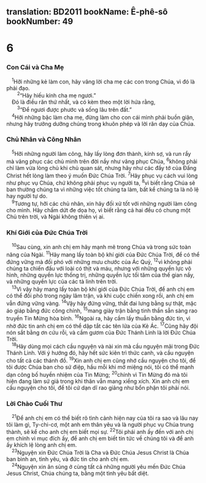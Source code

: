 translation: BD2011
bookName: Ê-phê-sô 
bookNumber: 49
-------

<div class="title"><h1>6</h1><h3>Con Cái và Cha Mẹ</h3></div>
<span class="verse eph_6_1"> <sup>1</sup>Hỡi những kẻ làm con, hãy vâng lời cha mẹ các con trong Chúa, vì đó là phải đạo.<br/></span>
<span class="verse eph_6_2">  <sup>2</sup>“Hãy hiếu kính cha mẹ ngươi.”<br/> Ðó là điều răn thứ nhất, và có kèm theo một lời hứa rằng,<br/></span>
<span class="verse eph_6_3">  <sup>3</sup>“Ðể ngươi được phước và sống lâu trên đất.” <br/></span>
<span class="verse eph_6_4"> <sup>4</sup>Hỡi những bậc làm cha mẹ, đừng làm cho con cái mình phải buồn giận, nhưng hãy trưởng dưỡng chúng trong khuôn phép và lời răn dạy của Chúa.<br/></span>
<div class="title"><h3>Chủ Nhân và Công Nhân</h3></div>
<span class="verse eph_6_5"> <sup>5</sup>Hỡi những người làm công, hãy lấy lòng đơn thành, kính sợ, và run rẩy mà vâng phục các chủ mình trên đời nầy như vâng phục Chúa, </span>
<span class="verse eph_6_6"><sup>6</sup>không phải chỉ làm vừa lòng chủ khi chủ quan sát, nhưng hãy như các đầy tớ của Ðấng Christ hết lòng làm theo ý muốn Ðức Chúa Trời. </span>
<span class="verse eph_6_7"><sup>7</sup>Hãy phục vụ cách vui lòng như phục vụ Chúa, chứ không phải phục vụ người ta, </span>
<span class="verse eph_6_8"><sup>8</sup>vì biết rằng Chúa sẽ ban thưởng chúng ta vì những việc tốt chúng ta làm, bất kể chúng ta là nô lệ hay người tự do.<br/></span>
<span class="verse eph_6_9"> <sup>9</sup>Tương tự, hỡi các chủ nhân, xin hãy đối xử tốt với những người làm công cho mình. Hãy chấm dứt đe dọa họ, vì biết rằng cả hai đều có chung một Chủ trên trời, và Ngài không thiên vị ai.<br/></span>
<div class="title"><h3>Khí Giới của Ðức Chúa Trời</h3></div>
<span class="verse eph_6_10"> <sup>10</sup>Sau cùng, xin anh chị em hãy mạnh mẽ trong Chúa và trong sức toàn năng của Ngài. </span>
<span class="verse eph_6_11"><sup>11</sup>Hãy mang lấy toàn bộ khí giới của Ðức Chúa Trời, để có thể đứng vững mà đối phó với những mưu chước của Ác Quỷ, </span>
<span class="verse eph_6_12"><sup>12</sup>vì không phải chúng ta chiến đấu với loài có thịt và máu, nhưng với những quyền lực vô hình, những quyền lực thống trị, những quyền lực tối tăm của thế gian nầy, và những quyền lực của các tà linh trên trời.<br/></span>
<span class="verse eph_6_13"> <sup>13</sup>Vì vậy hãy mang lấy toàn bộ khí giới của Ðức Chúa Trời, để anh chị em có thể đối phó trong ngày lâm trận, và khi cuộc chiến xong rồi, anh chị em vẫn đứng vững vàng. </span>
<span class="verse eph_6_14"><sup>14</sup>Vậy hãy đứng vững, thắt đai lưng bằng sự thật, mặc áo giáp bằng đức công chính, </span>
<span class="verse eph_6_15"><sup>15</sup>mang giày trận bằng tinh thần sẵn sàng rao truyền Tin Mừng hòa bình. </span>
<span class="verse eph_6_16"><sup>16</sup>Ngoài ra, hãy cầm lấy thuẫn bằng đức tin, vì nhờ đức tin anh chị em có thể dập tắt các tên lửa của Kẻ Ác. </span>
<span class="verse eph_6_17"><sup>17</sup>Cũng hãy đội nón sắt bằng ơn cứu rỗi, và cầm gươm của Ðức Thánh Linh là lời Ðức Chúa Trời.<br/></span>
<span class="verse eph_6_18"> <sup>18</sup>Hãy dùng mọi cách cầu nguyện và nài xin mà cầu nguyện mãi trong Ðức Thánh Linh. Với ý hướng đó, hãy hết sức kiên trì thức canh, và cầu nguyện cho tất cả các thánh đồ. </span>
<span class="verse eph_6_19"><sup>19</sup>Xin anh chị em cũng nhớ cầu nguyện cho tôi, để tôi được Chúa ban cho sứ điệp, hầu mỗi khi mở miệng nói, tôi có thể mạnh dạn công bố huyền nhiệm của Tin Mừng; </span>
<span class="verse eph_6_20"><sup>20</sup>chính vì Tin Mừng đó mà tôi hiện đang làm sứ giả trong khi thân vẫn mang xiềng xích. Xin anh chị em cầu nguyện cho tôi, để tôi cứ dạn dĩ rao giảng như bổn phận tôi phải nói.<br/></span>
<div class="title"><h3>Lời Chào Cuối Thư</h3></div>
<span class="verse eph_6_21"> <sup>21</sup>Ðể anh chị em có thể biết rõ tình cảnh hiện nay của tôi ra sao và lâu nay tôi làm gì, Ty-chi-cơ, một anh em thân yêu và là người phục vụ Chúa trung thành, sẽ kể cho anh chị em biết mọi sự. </span>
<span class="verse eph_6_22"><sup>22</sup>Tôi phái anh ấy đến với anh chị em chính vì mục đích ấy, để anh chị em biết tin tức về chúng tôi và để anh ấy khích lệ lòng anh chị em.<br/></span>
<span class="verse eph_6_23"> <sup>23</sup>Nguyện xin Ðức Chúa Trời là Cha và Ðức Chúa Jesus Christ là Chúa ban bình an, tình yêu, và đức tin cho anh chị em.<br/></span>
<span class="verse eph_6_24"> <sup>24</sup>Nguyện xin ân sủng ở cùng tất cả những người yêu mến Ðức Chúa Jesus Christ, Chúa chúng ta, bằng một tình yêu bất diệt.<br/></span>

